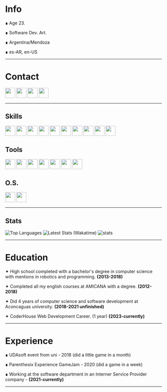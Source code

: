 # Info

∎ Age 23.

∎ Software Dev. Art.

∎ Argentina/Mendoza

∎ es-AR, en-US

---

# Contact

<a href = "mailto: emperorbfd@gmail.com"><img height="32" width="32" src="https://cdn.simpleicons.org/gmail/d79921/d79921"/></a>    <a href="https://www.instagram.com/emilasheras"><img height="32" width="32" src="https://cdn.simpleicons.org/instagram/d79921/d79921"/></a> <a href="https://twitter.com/lhs_emi"><img height="32" width="32" src="https://cdn.simpleicons.org/twitter/d79921/d79921"/></a> <a href="https://www.linkedin.com/in/emiliano-las-heras-09b13b190"><img height="32" width="32" src="https://cdn.simpleicons.org/linkedin/d79921/d79921"/></a>

---


<h2>Skills</h2>
<img height="32" width="32" src="https://cdn.simpleicons.org/php/d79921/d79921"/> 
<img height="32" width="32" src="https://cdn.simpleicons.org/html5/d79921/d79921"/> 
<img height="32" width="32" src="https://cdn.simpleicons.org/bootstrap/d79921/d79921"/> 
<img height="32" width="32" src="https://cdn.simpleicons.org/css3/d79921/d79921"/> 
<img height="32" width="32" src="https://cdn.simpleicons.org/javascript/d79921/d79921"/> 
<img height="32" width="32" src="https://cdn.simpleicons.org/mysql/d79921/d79921"/> 
<img height="32" width="32" src="https://cdn.simpleicons.org/markdown/d79921/d79921"/> 
<img height="32" width="32" src="https://cdn.simpleicons.org/yaml/d79921/d79921"/> 
<img height="32" width="32" src="https://cdn.simpleicons.org/p5dotjs/d79921/d79921"/> 
<img height="32" width="32" src="https://cdn.simpleicons.org/git/d79921/d79921"/> 
<br>

<h2>Tools</h2>
<img height="32" width="32" src="https://cdn.simpleicons.org/visualstudiocode/d79921/d79921"/> 
<img height="32" width="32" src="https://cdn.simpleicons.org/insomnia/d79921/d79921"/> 
<img height="32" width="32" src="https://cdn.simpleicons.org/docker/d79921/d79921"/> 
<img height="32" width="32" src="https://cdn.simpleicons.org/obsidian/d79921/d79921"/> 
<img height="32" width="32" src="https://cdn.simpleicons.org/figma/d79921/d79921"/> 
<img height="32" width="32" src="https://cdn.simpleicons.org/jira/d79921/d79921"/> 
<img height="32" width="32" src="https://cdn.simpleicons.org/openai/d79921/d79921"/> 
<br>

<h2>O.S.</h2>
<img height="32" width="32" src="https://cdn.simpleicons.org/ubuntu/d79921/d79921"/> 
<img height="32" width="32" src="https://cdn.simpleicons.org/windows10/d79921/d79921"/> 
<br>

---

<h2>Stats</h2>

![Top Languages](https://github-readme-stats.vercel.app/api/top-langs/?username=emilasheras&hide=C%23,glsl,hlsl,javascript,shaderlab&show_icons=true&theme=gruvbox&card_width=495)
![Latest Stats (Wakatime)](https://github-readme-stats.vercel.app/api/wakatime?username=Neptune&theme=gruvbox&card_width=495)
![stats](https://github-readme-stats.vercel.app/api?username=emilasheras&show=reviews&show_icons=true&theme=gruvbox&card_width=495&count_private=true)

---

# Education

✦ High school completed with a bachelor's degree in computer science with mentions in robotics and programming. **(2013-2018)**

✦ Completed all my english courses at AMICANA with a degree. **(2012-2018)**

✦ Did 4 years of computer science and software development at Aconcaguas university. **(2018-2021 unfinished)**

✦ CoderHouse Web Development Career. (1 year) **(2023-currently)**

---

# Experience

∎ UDAsoft event from uni - 2018 (did a little game in a month)

∎ Parenthesix Experience GameJam - 2020 (did a game in a week)

∎ Working at the software department in an Interner Service Provider company - **(2021-currently)**


---
